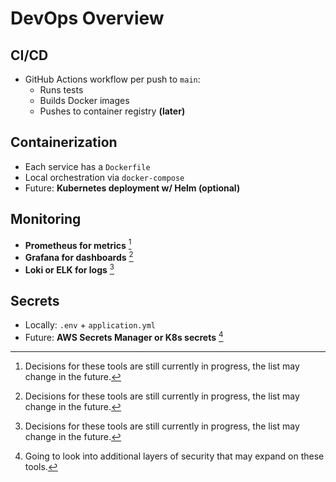 # DevOps Overview

## CI/CD
- GitHub Actions workflow per push to `main`:
  - Runs tests
  - Builds Docker images
  - Pushes to container registry **(later)**

## Containerization
- Each service has a `Dockerfile`
- Local orchestration via `docker-compose`
- Future: **Kubernetes deployment w/ Helm (optional)**

## Monitoring
- **Prometheus for metrics** [^1]
- **Grafana for dashboards** [^1]
- **Loki or ELK for logs** [^1]

## Secrets
- Locally: `.env` + `application.yml`
- Future: **AWS Secrets Manager or K8s secrets** [^2]

[^1]: Decisions for these tools are still currently in progress, the list may change in the future.
[^2]: Going to look into additional layers of security that may expand on these tools.